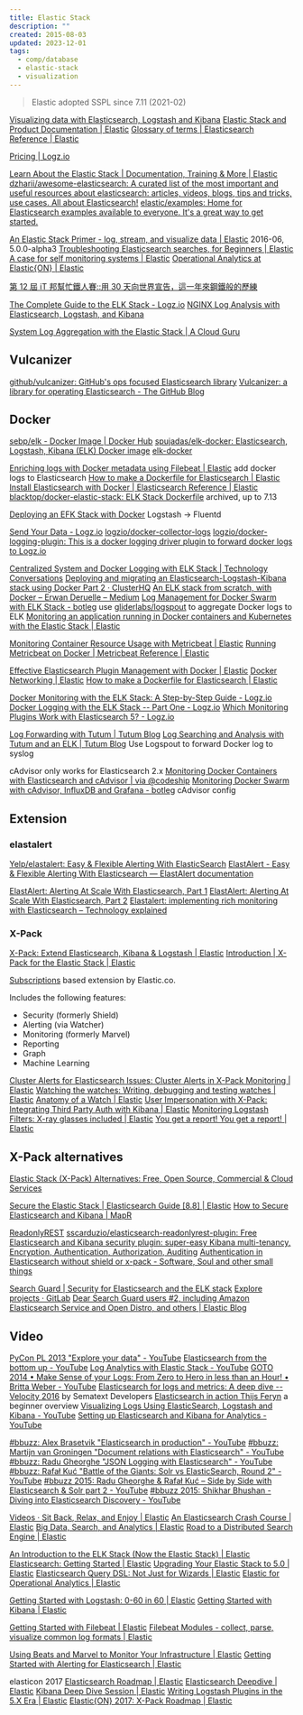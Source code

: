 ```yaml
---
title: Elastic Stack
description: ""
created: 2015-08-03
updated: 2023-12-01
tags:
  - comp/database
  - elastic-stack
  - visualization
---
```


> Elastic adopted SSPL since 7.11 (2021-02)

[Visualizing data with Elasticsearch, Logstash and Kibana](http://blog.webkid.io/visualize-datasets-with-elk/)
[Elastic Stack and Product Documentation | Elastic](https://www.elastic.co/guide/index.html)
[Glossary of terms | Elasticsearch Reference | Elastic](https://www.elastic.co/guide/en/elasticsearch/reference/current/glossary.html)

[Pricing | Logz.io](https://logz.io/pricing/)

[Learn About the Elastic Stack | Documentation, Training & More | Elastic](https://www.elastic.co/learn)
[dzharii/awesome-elasticsearch: A curated list of the most important and useful resources about elasticsearch: articles, videos, blogs, tips and tricks, use cases. All about Elasticsearch!](https://github.com/dzharii/awesome-elasticsearch)
[elastic/examples: Home for Elasticsearch examples available to everyone. It's a great way to get started.](https://github.com/elastic/examples)

[An Elastic Stack Primer - log, stream, and visualize data | Elastic](https://www.elastic.co/blog/elastic-stack-primer) 2016-06, 5.0.0-alpha3
[Troubleshooting Elasticsearch searches, for Beginners | Elastic](https://www.elastic.co/blog/found-beginner-troubleshooting)
[A case for self monitoring systems | Elastic](https://www.elastic.co/blog/a-case-for-self-monitoring-systems)
[Operational Analytics at Elastic{ON} | Elastic](https://www.elastic.co/blog/operational-analytics-with-elasticsearch-at-elasticon-2017-part-1)

[第 12 屆 iT 邦幫忙鐵人賽::用 30 天向世界宣告，這一年來鋼鐵般的歷練](https://ithelp.ithome.com.tw/2020-12th-ironman/articles/3148?sc=iThomeR)

[The Complete Guide to the ELK Stack - Logz.io](https://logz.io/learn/complete-guide-elk-stack/)
[NGINX Log Analysis with Elasticsearch, Logstash, and Kibana](http://logz.io/blog/nginx-log-analysis/)

[System Log Aggregation with the Elastic Stack | A Cloud Guru](https://acloudguru.com/blog/engineering/system-log-aggregation-with-the-elastic-stack)

## Vulcanizer

[github/vulcanizer: GitHub's ops focused Elasticsearch library](https://github.com/github/vulcanizer)
[Vulcanizer: a library for operating Elasticsearch - The GitHub Blog](https://github.blog/2019-03-05-vulcanizer-a-library-for-operating-elasticsearch/)

## Docker

[sebp/elk - Docker Image | Docker Hub](https://hub.docker.com/r/sebp/elk/)
[spujadas/elk-docker: Elasticsearch, Logstash, Kibana (ELK) Docker image](https://github.com/spujadas/elk-docker)
[elk-docker](http://elk-docker.readthedocs.io/)

[Enriching logs with Docker metadata using Filebeat | Elastic](https://www.elastic.co/blog/enrich-docker-logs-with-filebeat) add docker logs to Elasticsearch
[How to make a Dockerfile for Elasticsearch | Elastic](https://www.elastic.co/blog/how-to-make-a-dockerfile-for-elasticsearch)
[Install Elasticsearch with Docker | Elasticsearch Reference | Elastic](https://www.elastic.co/guide/en/elasticsearch/reference/current/docker.html)
[blacktop/docker-elastic-stack: ELK Stack Dockerfile](https://github.com/blacktop/docker-elastic-stack) archived, up to 7.13

[Deploying an EFK Stack with Docker](https://adamtheautomator.com/efk-stack/) Logstash -> Fluentd

[Send Your Data - Logz.io](https://app.logz.io/#/dashboard/send-your-data/log-sources/docker?type=docker-collector-logs-config)
[logzio/docker-collector-logs](https://github.com/logzio/docker-collector-logs)
[logzio/docker-logging-plugin: This is a docker logging driver plugin to forward docker logs to Logz.io](https://github.com/logzio/docker-logging-plugin)

[Centralized System and Docker Logging with ELK Stack | Technology Conversations](http://technologyconversations.com/2015/05/18/centralized-system-and-docker-logging-with-elk-stack/)
[Deploying and migrating an Elasticsearch-Logstash-Kibana stack using Docker Part 2 · ClusterHQ](http://clusterhq.com/2016/01/12/b-multinode-elk-flocker/)
[An ELK stack from scratch, with Docker – Erwan Deruelle – Medium](https://medium.com/@d3rwan/an-elk-stack-from-scratch-with-docker-58551616a2da)
[Log Management for Docker Swarm with ELK Stack - botleg](https://botleg.com/stories/log-management-of-docker-swarm-with-elk-stack/) use [gliderlabs/logspout](https://github.com/gliderlabs/logspout) to aggregate Docker logs to ELK
[Monitoring an application running in Docker containers and Kubernetes with the Elastic Stack | Elastic](https://www.elastic.co/blog/monitoring-an-application-running-in-docker-containers-and-kubernetes-with-the-elastic-stack)

[Monitoring Container Resource Usage with Metricbeat | Elastic](https://www.elastic.co/blog/monitoring_container_resource_usage_with_metricbeat)
[Running Metricbeat on Docker | Metricbeat Reference | Elastic](https://www.elastic.co/guide/en/beats/metricbeat/current/running-on-docker.html)

[Effective Elasticsearch Plugin Management with Docker | Elastic](https://www.elastic.co/blog/elasticsearch-docker-plugin-management)
[Docker Networking | Elastic](https://www.elastic.co/blog/docker-networking)
[How to make a Dockerfile for Elasticsearch | Elastic](https://www.elastic.co/blog/how-to-make-a-dockerfile-for-elasticsearch)

[Docker Monitoring with the ELK Stack: A Step-by-Step Guide - Logz.io](https://logz.io/learn/docker-monitoring-elk-stack/)
[Docker Logging with the ELK Stack -- Part One - Logz.io](https://logz.io/blog/docker-logging/)
[Which Monitoring Plugins Work with Elasticsearch 5? - Logz.io](https://logz.io/blog/monitoring-plugins-elasticsearch-5/)

[Log Forwarding with Tutum | Tutum Blog](https://blog.tutum.co/2015/03/19/log-forwarding-with-tutum/)
[Log Searching and Analysis with Tutum and an ELK | Tutum Blog](https://blog.tutum.co/2015/05/26/log-searching-and-analysis-with-tutum-and-an-elk-2/)
Use Logspout to forward Docker log to syslog

cAdvisor only works for Elasticsearch 2.x
[Monitoring Docker Containers with Elasticsearch and cAdvisor | via @codeship](https://blog.codeship.com/monitoring-docker-containers-with-elasticsearch-and-cadvisor/)
[Monitoring Docker Swarm with cAdvisor, InfluxDB and Grafana - botleg](https://botleg.com/stories/monitoring-docker-swarm-with-cadvisor-influxdb-and-grafana/) cAdvisor config

## Extension

### elastalert

[Yelp/elastalert: Easy & Flexible Alerting With ElasticSearch](https://github.com/yelp/elastalert)
[ElastAlert - Easy & Flexible Alerting With Elasticsearch — ElastAlert documentation](https://elastalert.readthedocs.io/en/latest/)

[ElastAlert: Alerting At Scale With Elasticsearch, Part 1](https://engineeringblog.yelp.com/2015/10/elastalert-alerting-at-scale-with-elasticsearch.html)
[ElastAlert: Alerting At Scale With Elasticsearch, Part 2](https://engineeringblog.yelp.com/2016/03/elastalert-part-two.html)
[Elastalert: implementing rich monitoring with Elasticsearch – Technology explained](https://alexandreesl.com/2016/04/15/elastalert-implementing-rich-monitoring-with-elasticsearch/)

### X-Pack

[X-Pack: Extend Elasticsearch, Kibana & Logstash | Elastic](https://www.elastic.co/products/x-pack)
[Introduction | X-Pack for the Elastic Stack | Elastic](https://www.elastic.co/guide/en/x-pack/current/xpack-introduction.html)

[Subscriptions](https://www.elastic.co/subscriptions) based extension by Elastic.co.

Includes the following features:

- Security (formerly Shield)
- Alerting (via Watcher)
- Monitoring (formerly Marvel)
- Reporting
- Graph
- Machine Learning

[Cluster Alerts for Elasticsearch Issues: Cluster Alerts in X-Pack Monitoring | Elastic](https://www.elastic.co/blog/elasticsearch-cluster-alerts-for-issues-from-xpack-monitoring)
[Watching the watches: Writing, debugging and testing watches | Elastic](https://www.elastic.co/blog/watching-the-watches-writing-debugging-and-testing-watches)
[Anatomy of a Watch | Elastic](https://www.elastic.co/blog/anatomy-of-a-watch)
[User Impersonation with X-Pack: Integrating Third Party Auth with Kibana | Elastic](https://www.elastic.co/blog/user-impersonation-with-x-pack-integrating-third-party-auth-with-kibana)
[Monitoring Logstash Filters: X-ray glasses included | Elastic](https://www.elastic.co/blog/monitoring-logstash-filters)
[You get a report! You get a report! | Elastic](https://www.elastic.co/blog/you_get_a_report_you_get_a_report)

## X-Pack alternatives

[Elastic Stack (X-Pack) Alternatives: Free, Open Source, Commercial & Cloud Services](https://sematext.com/blog/x-pack-alternatives/)

[Secure the Elastic Stack | Elasticsearch Guide [8.8] | Elastic](https://www.elastic.co/guide/en/elasticsearch/reference/current/secure-cluster.html)
[How to Secure Elasticsearch and Kibana | MapR](https://mapr.com/blog/how-secure-elasticsearch-and-kibana/)

[ReadonlyREST](https://readonlyrest.com/)
[sscarduzio/elasticsearch-readonlyrest-plugin: Free Elasticsearch and Kibana security plugin: super-easy Kibana multi-tenancy, Encryption, Authentication, Authorization, Auditing](https://github.com/sscarduzio/elasticsearch-readonlyrest-plugin)
[Authentication in Elasticsearch without shield or x-pack - Software, Soul and other small things](http://ikeptwalking.com/authentication-elasticsearch-without-shield-x-pack/)

[Search Guard | Security for Elasticsearch and the ELK stack](https://search-guard.com/)
[Explore projects · GitLab](https://git.floragunn.com/explore/projects)
[Dear Search Guard users #2, including Amazon Elasticsearch Service and Open Distro, and others | Elastic Blog](https://www.elastic.co/blog/dear-search-guard-users-including-amazon-elasticsearch-service-open-distro-and-others)

## Video

[PyCon PL 2013 "Explore your data" - YouTube](https://www.youtube.com/watch?v=yZu4jQtBUPg)
[Elasticsearch from the bottom up - YouTube](https://www.youtube.com/watch?v=PpX7J-G2PEo)
[Log Analytics with Elastic Stack - YouTube](https://www.youtube.com/watch?v=SuDQ3-FihQk)
[GOTO 2014 • Make Sense of your Logs: From Zero to Hero in less than an Hour! • Britta Weber - YouTube](https://www.youtube.com/watch?v=8vgTBIoF8zs)
[Elasticsearch for logs and metrics: A deep dive -- Velocity 2016](https://www.youtube.com/watch?v=44QQEI9CJQQ) by Sematext Developers
[Elasticsearch in action Thijs Feryn](https://www.youtube.com/watch?v=oPObRc8tHgQ) a beginner overview
[Visualizing Logs Using ElasticSearch, Logstash and Kibana - YouTube](https://www.youtube.com/watch?v=Kqs7UcCJquM)
[Setting up Elasticsearch and Kibana for Analytics - YouTube](https://www.youtube.com/watch?v=wHWb1d_VGp8)

[#bbuzz: Alex Brasetvik "Elasticsearch in production" - YouTube](https://www.youtube.com/watch?v=gkdfNl0WL-A&index=28&list=PLq-odUc2x7i8Qg4j2fix-QN6bjup-QYJW)
[#bbuzz: Martijn van Groningen "Document relations with Elasticsearch" - YouTube](https://www.youtube.com/watch?v=MXbsJsFfpV4&index=32&list=PLq-odUc2x7i8Qg4j2fix-QN6bjup-QYJW)
[#bbuzz: Radu Gheorghe "JSON Logging with Elasticsearch" - YouTube](https://www.youtube.com/watch?v=yDLtyLi6Ny8&index=4&list=PLq-odUc2x7i8Qg4j2fix-QN6bjup-QYJW)
[#bbuzz: Rafał Kuć "Battle of the Giants: Solr vs ElasticSearch, Round 2" - YouTube](https://www.youtube.com/watch?v=IutoHcJT61k&index=11&list=PLq-odUc2x7i8Qg4j2fix-QN6bjup-QYJW)
[#bbuzz 2015: Radu Gheorghe & Rafał Kuć – Side by Side with Elasticsearch & Solr part 2 - YouTube](https://www.youtube.com/watch?v=01mXpZ0F-_o&index=33&list=PLq-odUc2x7i-_qWWixXHZ6w-MxyLxEC7s)
[#bbuzz 2015: Shikhar Bhushan - Diving into Elasticsearch Discovery - YouTube](https://www.youtube.com/watch?v=rptCFp4CuXk&index=42&list=PLq-odUc2x7i-_qWWixXHZ6w-MxyLxEC7s)

[Videos · Sit Back, Relax, and Enjoy | Elastic](https://www.elastic.co/videos)
[An Elasticsearch Crash Course | Elastic](https://www.elastic.co/videos/an-elasticsearch-crash-course)
[Big Data, Search, and Analytics | Elastic](https://www.elastic.co/videos/big-data-search-and-analytics)
[Road to a Distributed Search Engine | Elastic](https://www.elastic.co/videos/road-to-a-distributed-search-engine)

[An Introduction to the ELK Stack (Now the Elastic Stack) | Elastic](https://www.elastic.co/webinars/introduction-elk-stack)
[Elasticsearch: Getting Started | Elastic](https://www.elastic.co/webinars/getting-started-elasticsearch)
[Upgrading Your Elastic Stack to 5.0 | Elastic](https://www.elastic.co/webinars/upgrading-your-elastic-stack-to-5-0)
[Elasticsearch Query DSL: Not Just for Wizards | Elastic](https://www.elastic.co/webinars/elasticsearch-query-dsl)
[Elastic for Operational Analytics | Elastic](https://www.elastic.co/webinars/elastic-for-operational-analytics)

[Getting Started with Logstash: 0-60 in 60 | Elastic](https://www.elastic.co/webinars/getting-started-logstash)
[Getting Started with Kibana | Elastic](https://www.elastic.co/webinars/getting-started-kibana)

[Getting Started with Filebeat | Elastic](https://www.elastic.co/videos/getting-started-with-filebeat)
[Filebeat Modules - collect, parse, visualize common log formats | Elastic](https://www.elastic.co/videos/filebeat-modules-collect-parse-visualize-common-log-formats)

[Using Beats and Marvel to Monitor Your Infrastructure | Elastic](https://www.elastic.co/webinars/using-beats-and-marvel-to-monitor-your-infrastructure)
[Getting Started with Alerting for Elasticsearch | Elastic](https://www.elastic.co/webinars/getting-started-with-alerting-for-elasticsearch)

elasticon 2017
[Elasticsearch Roadmap | Elastic](https://www.elastic.co/elasticon/conf/2017/sf/what-is-evolving-in-elasticsearch)
[Elasticsearch Deepdive | Elastic](https://www.elastic.co/elasticon/tour/2017/london/elasticsearch-deepdive)
[Kibana Deep Dive Session | Elastic](https://www.elastic.co/elasticon/tour/2017/london/kibana-deep-dive-session)
[Writing Logstash Plugins in the 5.X Era | Elastic](https://www.elastic.co/elasticon/conf/2017/sf/writing-logstash-plugins-in-the-5x-era)
[Elastic{ON} 2017: X-Pack Roadmap | Elastic](https://www.elastic.co/elasticon/conf/2017/sf/what-is-exciting-in-x-pack)

